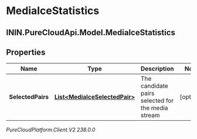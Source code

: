 # MediaIceStatistics

## ININ.PureCloudApi.Model.MediaIceStatistics

## Properties

|Name | Type | Description | Notes|
|------------ | ------------- | ------------- | -------------|
| **SelectedPairs** | [**List&lt;MediaIceSelectedPair&gt;**](MediaIceSelectedPair) | The candidate pairs selected for the media stream | [optional] |



_PureCloudPlatform.Client.V2 238.0.0_
